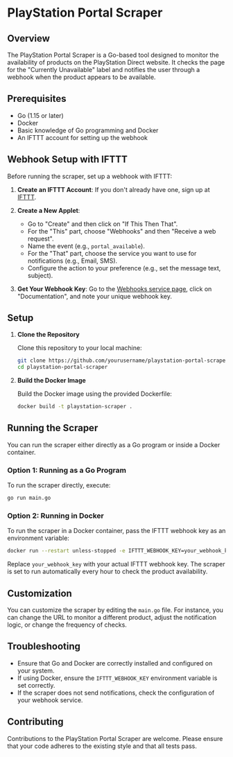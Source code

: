 # PlayStation Portal Scraper

## Overview

The PlayStation Portal Scraper is a Go-based tool designed to monitor the availability of products on the PlayStation Direct website. It checks the page for the "Currently Unavailable" label and notifies the user through a webhook when the product appears to be available.

## Prerequisites

- Go (1.15 or later)
- Docker
- Basic knowledge of Go programming and Docker
- An IFTTT account for setting up the webhook

## Webhook Setup with IFTTT

Before running the scraper, set up a webhook with IFTTT:

1. **Create an IFTTT Account**: If you don't already have one, sign up at [IFTTT](https://ifttt.com/).

2. **Create a New Applet**:
   - Go to "Create" and then click on "If This Then That".
   - For the "This" part, choose "Webhooks" and then "Receive a web request".
   - Name the event (e.g., `portal_available`).
   - For the "That" part, choose the service you want to use for notifications (e.g., Email, SMS).
   - Configure the action to your preference (e.g., set the message text, subject).

3. **Get Your Webhook Key**: Go to the [Webhooks service page](https://ifttt.com/maker_webhooks), click on "Documentation", and note your unique webhook key.

## Setup

1. **Clone the Repository**

    Clone this repository to your local machine:

    ```bash
    git clone https://github.com/yourusername/playstation-portal-scraper.git
    cd playstation-portal-scraper
    ```

2. **Build the Docker Image**

    Build the Docker image using the provided Dockerfile:

    ```bash
    docker build -t playstation-scraper .
    ```

## Running the Scraper

You can run the scraper either directly as a Go program or inside a Docker container.

### Option 1: Running as a Go Program

To run the scraper directly, execute:

```bash
go run main.go
```

### Option 2: Running in Docker

To run the scraper in a Docker container, pass the IFTTT webhook key as an environment variable:

```bash
docker run --restart unless-stopped -e IFTTT_WEBHOOK_KEY=your_webhook_key playstation-scraper
```

Replace `your_webhook_key` with your actual IFTTT webhook key. The scraper is set to run automatically every hour to check the product availability.

## Customization

You can customize the scraper by editing the `main.go` file. For instance, you can change the URL to monitor a different product, adjust the notification logic, or change the frequency of checks.

## Troubleshooting

- Ensure that Go and Docker are correctly installed and configured on your system.
- If using Docker, ensure the `IFTTT_WEBHOOK_KEY` environment variable is set correctly.
- If the scraper does not send notifications, check the configuration of your webhook service.

## Contributing

Contributions to the PlayStation Portal Scraper are welcome. Please ensure that your code adheres to the existing style and that all tests pass.
